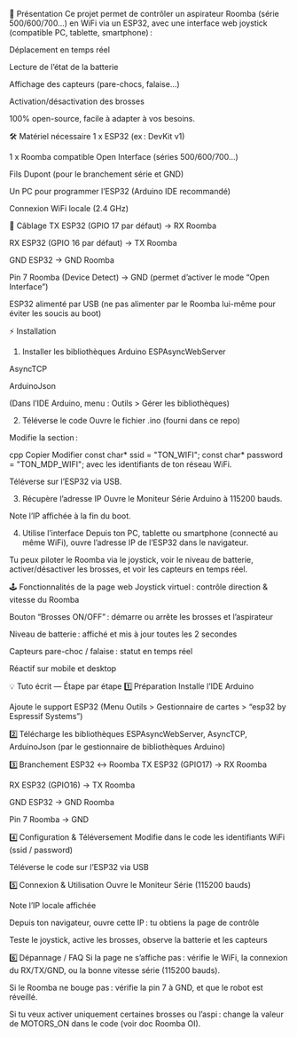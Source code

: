 
🚀 Présentation
Ce projet permet de contrôler un aspirateur Roomba (série 500/600/700...) en WiFi via un ESP32,
avec une interface web joystick (compatible PC, tablette, smartphone) :

Déplacement en temps réel

Lecture de l’état de la batterie

Affichage des capteurs (pare-chocs, falaise…)

Activation/désactivation des brosses

100% open-source, facile à adapter à vos besoins.

🛠 Matériel nécessaire
1 x ESP32 (ex : DevKit v1)

1 x Roomba compatible Open Interface (séries 500/600/700...)

Fils Dupont (pour le branchement série et GND)

Un PC pour programmer l’ESP32 (Arduino IDE recommandé)

Connexion WiFi locale (2.4 GHz)

📡 Câblage
TX ESP32 (GPIO 17 par défaut) → RX Roomba

RX ESP32 (GPIO 16 par défaut) → TX Roomba

GND ESP32 → GND Roomba

Pin 7 Roomba (Device Detect) → GND (permet d’activer le mode “Open Interface”)

ESP32 alimenté par USB (ne pas alimenter par le Roomba lui-même pour éviter les soucis au boot)

⚡️ Installation
1. Installer les bibliothèques Arduino
ESPAsyncWebServer

AsyncTCP

ArduinoJson

(Dans l’IDE Arduino, menu : Outils > Gérer les bibliothèques)

2. Téléverse le code
Ouvre le fichier .ino (fourni dans ce repo)

Modifie la section :

cpp
Copier
Modifier
const char* ssid = "TON_WIFI";
const char* password = "TON_MDP_WIFI";
avec les identifiants de ton réseau WiFi.

Téléverse sur l’ESP32 via USB.

3. Récupère l’adresse IP
Ouvre le Moniteur Série Arduino à 115200 bauds.

Note l’IP affichée à la fin du boot.

4. Utilise l’interface
Depuis ton PC, tablette ou smartphone (connecté au même WiFi), ouvre l’adresse IP de l’ESP32 dans le navigateur.

Tu peux piloter le Roomba via le joystick, voir le niveau de batterie, activer/désactiver les brosses, et voir les capteurs en temps réel.

🕹 Fonctionnalités de la page web
Joystick virtuel : contrôle direction & vitesse du Roomba

Bouton “Brosses ON/OFF” : démarre ou arrête les brosses et l’aspirateur

Niveau de batterie : affiché et mis à jour toutes les 2 secondes

Capteurs pare-choc / falaise : statut en temps réel

Réactif sur mobile et desktop

💡 Tuto écrit — Étape par étape
1️⃣ Préparation
Installe l’IDE Arduino

Ajoute le support ESP32 (Menu Outils > Gestionnaire de cartes > “esp32 by Espressif Systems”)

2️⃣ Télécharge les bibliothèques
ESPAsyncWebServer, AsyncTCP, ArduinoJson (par le gestionnaire de bibliothèques Arduino)

3️⃣ Branchement ESP32 ↔ Roomba
TX ESP32 (GPIO17) → RX Roomba

RX ESP32 (GPIO16) → TX Roomba

GND ESP32 → GND Roomba

Pin 7 Roomba → GND

4️⃣ Configuration & Téléversement
Modifie dans le code les identifiants WiFi (ssid / password)

Téléverse le code sur l’ESP32 via USB

5️⃣ Connexion & Utilisation
Ouvre le Moniteur Série (115200 bauds)

Note l’IP locale affichée

Depuis ton navigateur, ouvre cette IP : tu obtiens la page de contrôle

Teste le joystick, active les brosses, observe la batterie et les capteurs

6️⃣ Dépannage / FAQ
Si la page ne s’affiche pas : vérifie le WiFi, la connexion du RX/TX/GND, ou la bonne vitesse série (115200 bauds).

Si le Roomba ne bouge pas : vérifie la pin 7 à GND, et que le robot est réveillé.

Si tu veux activer uniquement certaines brosses ou l’aspi : change la valeur de MOTORS_ON dans le code (voir doc Roomba OI).

